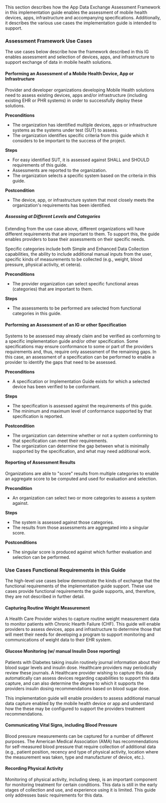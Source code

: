 This section describes how the App Data Exchange Assessment Framework in this implementation guide enables
the assessment of mobile health devices, apps, infrastructure and accompanying specifications. Additionally, it describes the various use cases the implementation guide is intended to support. 

### Assessment Framework Use Cases
The use cases below describe how the framework described in this IG enables assessment
and selection of devices, apps, and infrastructure to support exchange of data in mobile health solutions.

#### Performing an Assessment of a Mobile Health Device, App or Infrastructure
Provider and developer organizations developing Mobile Health solutions need to assess existing devices,
apps and/or infrastructure (including existing EHR or PHR systems) in order to successfully
deploy these solutions.

**Preconditions**
* The organization has identified multiple devices, apps or infrastructure systems as the systems
  under test (SUT) to assess.
* The organization identifies specific criteria from this guide which it considers to
  be important to the success of the project.

**Steps**
* For easy identified SUT, it is assessed against SHALL and SHOULD requirements of this guide.
* Assessments are reported to the organization.
* The organization selects a specific system based on the criteria in this guide.

**Postcondition**
* The device, app, or infrastructure system that most closely meets the organization's
  requirements has been identified.

##### Assessing at Different Levels and Categories
Extending from the use case above, different organizations will have different
requirements that are important to them. To support this, the guide enables providers
to base their assessments on their specific needs.

Specific categories include both Simple and Enhanced Data Collection capabilities, the
ability to include additional manual inputs from the user, specific kinds of measurements
to be collected (e.g., weight, blood pressure, physical activity, et cetera).

**Preconditions**
* The provider organization can select specific functional areas (categories) that are important
  to them.

**Steps**
* The assessments to be performed are selected from functional categories in this guide.

#### Performing an Assessment of an IG or other Specification
Systems to be assessed may already claim and be verified as conforming to a specific
implementation guide and/or other specification. Some specifications may ensure conformance to some or part of the providers requirements and, thus, require only assessment of the remaining gaps. In this case, an assessment of a specification can be performed to enable a provider to identify the gaps that need to be assessed.

**Preconditions**
* A specification or Implementation Guide exists for which a selected device has been
  verified to be conformant.

**Steps**
* The specification is assessed against the requirements of this guide.
* The minimum and maximum level of conformance supported by that specification is reported.

**Postcondition**
* The organization can determine whether or not a system conforming to that
  specification can meet their requirements.
* The organization can determine the gap between what is minimally supported by the
  specification, and what may need additional work.

#### Reporting of Assessment Results
Organizations are able to "score" results from multiple categories to enable an aggregate
score to be computed and used for evaluation and selection.

**Precondition**
* An organization can select two or more categories to assess a system against.

**Steps**
* The system is assessed against those categories.
* The results from those assessments are aggregated into a singular score.

**Postconditions**
* The singular score is produced against which further evaluation and selection can
  be performed.

### Use Cases Functional Requirements in this Guide
The high-level use cases below demonstrate the kinds of exchange that the functional
requirements of the implementation guide support. These use cases provide functional requirements the
guide supports, and, therefore, they are not described in further detail.

#### Capturing Routine Weight Measurement
A Health Care Provider wishes to capture routine weight measurement data to monitor
patients with Chronic Hearth Failure (CHF).  This guide will enable providers to assess
devices, apps and infrastructure to determine those that will meet their needs for developing
a program to support monitoring and communications of weight data to their EHR system.

#### Glucose Monitoring (w/ manual Insulin Dose reporting)
Patients with Diabetes taking insulin routinely journal information about their blood
sugar levels and insulin dose.  Healthcare providers may periodically review these journals.
A Healthcare provider wishing to capture this data automatically can assess devices regarding
capabilities to support this data capture, and can also determine the degree to which it supports
the providers insulin dosing recommendations based on blood sugar dose.

This implementation guide will enable providers to assess additional manual data capture enabled
by the mobile health device or app and understand how the these may be configured to support
the providers treatment recommendations.

#### Communicating Vital Signs, including Blood Pressure
Blood pressure measurements can be captured for a number of different purposes.  The
American Medical Association (AMA) has recommendations for self-measured blood pressure that require collection of
additional data (e.g., patient position, recency and type of physical activity, location
where the measurement was taken, type and manufacturer of device, etc.). 

#### Recording Physical Activity
Monitoring of physical activity, including sleep, is an important component for monitoring
treatment for certain conditions.  This data is still in the early stages
of collection and use, and experience using it is limited. This guide only addresses
basic requirements for this data.
